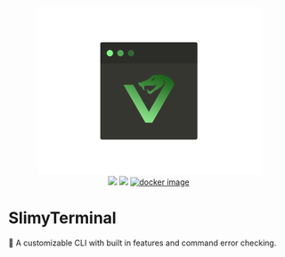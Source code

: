 <p align='center'>
<img src='https://github.com/NotReeceHarris/SlimyTerminal/blob/main/assets/logo/Slime_Logo.png?raw=true' height='300'>
<br>
<a target="_blank" href="https://www.python.org/downloads/" title="Python version"><img src="https://img.shields.io/badge/python-3.9-green.svg"></a> <a target="_blank" href="LICENSE" title="License: MIT"><img src="https://img.shields.io/badge/License-MIT-blue.svg"></a> <a target="_blank" href=""><img alt="docker image" src="https://img.shields.io/badge/Version-1.0-blue.svg"></a>
</p>
</p>

# SlimyTerminal
🐍 A customizable CLI with built in features and command error checking.
